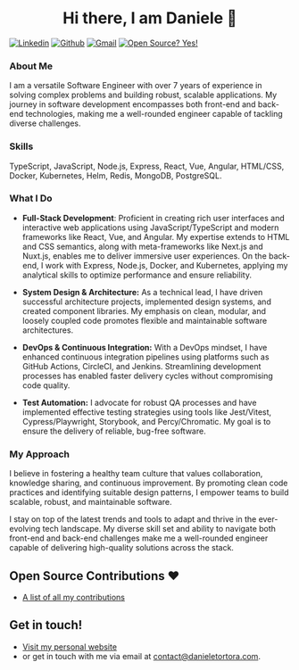 <h1 align="center">Hi there, I am Daniele 👋</h1>

[![Linkedin](https://img.shields.io/badge/-LinkedIn-blue?style=flat&logo=Linkedin&logoColor=white)](https://www.linkedin.com/in/danieletortora/)
[![Github](https://img.shields.io/badge/-Github-000?style=flat&logo=Github&logoColor=white)](https://github.com/floroz)
[![Gmail](https://img.shields.io/badge/-Gmail-c14438?style=flat&logo=Gmail&logoColor=white)](mailto:contact@danieletortora.com)
[![Open Source? Yes!](https://badgen.net/badge/Open%20Source%20%3F/Yes%21/blue?icon=github)](https://github.com/floroz/floroz/blob/master/CONTRIBUTIONS.md)


### About Me
I am a versatile Software Engineer with over 7 years of experience in solving complex problems and building robust, scalable applications. My journey in software development encompasses both front-end and back-end technologies, making me a well-rounded engineer capable of tackling diverse challenges.

### Skills

TypeScript, JavaScript, Node.js, Express, React, Vue, Angular, HTML/CSS, Docker, Kubernetes, Helm, Redis, MongoDB, PostgreSQL.

### What I Do
- **Full-Stack Development**: Proficient in creating rich user interfaces and interactive web applications using JavaScript/TypeScript and modern frameworks like React, Vue, and Angular. My expertise extends to HTML and CSS semantics, along with meta-frameworks like Next.js and Nuxt.js, enables me to deliver immersive user experiences. On the back-end, I work with Express, Node.js, Docker, and Kubernetes, applying my analytical skills to optimize performance and ensure reliability.

- **System Design & Architecture:** As a technical lead, I have driven successful architecture projects, implemented design systems, and created component libraries. My emphasis on clean, modular, and loosely coupled code promotes flexible and maintainable software architectures.

- **DevOps & Continuous Integration:** With a DevOps mindset, I have enhanced continuous integration pipelines using platforms such as GitHub Actions, CircleCI, and Jenkins. Streamlining development processes has enabled faster delivery cycles without compromising code quality.

- **Test Automation:** I advocate for robust QA processes and have implemented effective testing strategies using tools like Jest/Vitest, Cypress/Playwright, Storybook, and Percy/Chromatic. My goal is to ensure the delivery of reliable, bug-free software.

### My Approach
I believe in fostering a healthy team culture that values collaboration, knowledge sharing, and continuous improvement. By promoting clean code practices and identifying suitable design patterns, I empower teams to build scalable, robust, and maintainable software.

I stay on top of the latest trends and tools to adapt and thrive in the ever-evolving tech landscape. My diverse skill set and ability to navigate both front-end and back-end challenges make me a well-rounded engineer capable of delivering high-quality solutions across the stack.


## Open Source Contributions :heart:

- [A list of all my contributions](https://github.com/floroz/floroz/blob/master/CONTRIBUTIONS.md)


## Get in touch!

- [Visit my personal website](https://www.danieletortora.com)
- or get in touch with me via email at contact@danieletortora.com.
